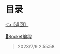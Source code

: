 # 目录  


[👈【返回】](/--目录--/C#高级)  


[📜Socket编程](/C#高级/CS架构之Socket编程/Socket编程)  







> 2023/7/9 2:55:58
